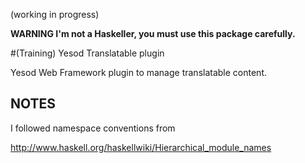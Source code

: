 (working in progress)

**WARNING I'm not a Haskeller, you must use this package carefully.**

#(Training) Yesod Translatable plugin

Yesod Web Framework plugin to manage translatable content.



NOTES
-----

I followed namespace conventions from

  http://www.haskell.org/haskellwiki/Hierarchical_module_names


